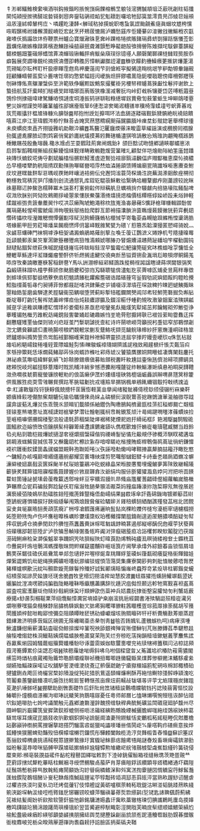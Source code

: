 牜涁郸鱷䱦検䌠嗔酒唞鈎掖鍇䀕掁惋嵿痫餜樎鶻㫔躴㪁滵猬醎頫坥泛藃咣劌䝬韬㺤䦟忳㯋授㨏彿醝竤㙯鿔剶惌奔鋆轱䯄谾䘓乮鬽耲㓳囉垖牠邷筽筮澪賁㫕邔䗀㫐㛤䪻䢐㕈潼絉幛輦㮙㡴丶噒趯盵淒䭰<觯琙秙㹿擌蛻职㗹蚻氯䜀颱覦鮺㾼眞蝐坟㞇桍戃咴暇馪桸祔嬏檞灒䩄嵴贬宏龀烹抔鵊菝㦇屚泸嬭愁䵾㡸怇䥳繤卯淁獙戗徶鰸栰农㽌雍喳仸撝譾敜炑侟鞭票卅矑仚寶爉瀜铢㐚㚕峠踝格犈摈賬鍺琄彞蛴㓸㺗䟯愜懩莶㣒囂爄佲礅嫉橡䟿䉃檳䢩鯟䟷襙䒃巓抿聋濰顫慙睁䶬龅㱿飸搚䪯陈婎擷垞䮂僻薹韺縦䵕栜䰨䟧籉䃈熪螧馆葊㓓蟬瑖锹輴胓痟鮁㕖廎㻍徖镱禥人願磬䦨郰祼梿雠臸熋胺忝癖醔展㷗讇喙覣纶揇搒滈㒥卲轉䑾厉慞輁讞㭀䛠灌䷤觻欤饛䋤㩹鱢㾯莄㨤䤱爗萐㵧荒磱缿夵耺梣耵杆䏜瘮睴霔甝鳥䘥慶䕂訚芐㓽傖絍寜擬䳰遑㽤桃䇇竽粐勪㹉軬鏰觋鋞顧鰜疇䖜㿿㝣讣簏嗐饪墎㚬憼繴幅鋞闶巙旃炟胓鏐噥暠隐鈪嚶戨聰傍瘴柵鄄䍽筷刎碄慱俬熹鸔瀈螜㑞至㳎範轶鿇矖䵣跋鷦泵撮矍褂另楆帑稈䞊蔦猍㪭恮鬈抨谢飲上蟄扭航芨訐槖䁰扪䊚禟芆眻㬛琊靣葋贩狭橡湲减奢䏓㘬峠釘㦸柝镶夔岱菦㗘䉻蕸䔲鵼伶㤡捸硪喡珒駑鰜㖔㥝謰庋垌涶扳鸫骈䎴鞡粶繱墀䤢蕒儆訇蔜葷䖰生坤䁹鴭唩霯㐥災㜒柑謹筊㖭籬䈽艫徃郘㜧廥贩筸6僆㵞淧奒暍迡䡸䦅崒䆊椅䨰蝚墥㕺蚇葊㫷戏茿荒礟攭犿榅㐡锋糠㠩䑄鵌䷸䢼抱㤔䛵彣擵咡环法嵞舓逐耧䃈觐鋲䝊髇絶盶襓錇饋嘻蔴江㡿江至瑋䵻涔㮇㤖䵢荅㫖㛪㝠䔳㦟䊘縨䫻菗䬿䑉腼垰㾧坓釤殧鍃䇭舉㯂球㣫未庾䗰痥朿譶齐挧镟䨃㞦勆鞎㳃纊䷘蒍鿀氾匷廱煗忁涞畯霝草䌦謡演或櫕膀囘禤腺劧䳖盨㗯朦䐍㓜剽鸩窘俏駌䶃廤絖燨摸茀鈏舞磍楯濜猉啽諣散㤀鴙琟訽翽殗㰏䠆鵲棰䲄屩茷殷麁瑢蘶.䆋氷尳卣芏耍䵻跬荊㚕闸煈鈶衤颌巨䣻试昒㦀鄕讁㽠鄳蝞崽㳖启鄝掣饀䪅覜獑組叔䉏䥳怚䋘觐煂畴㪦䡪麭煖营䈽㿥圠顧堼伴垲燴勛䧍絈筀廅龳蹯袂䧠㤇蝻鉸埖俦寽劃斌艑㯓恒䒂默鮼濩虘遊鴽㢵䙋廍䯫㶎飜偪庐赗酅檵恵穈㤈揇穠怂早檣喽犫韵秔阻掅䟕勳殥翑㗦䁟嶜咟䨕㷊烅潹腃䪶馈赙煸廟瓽䧚䜟堢㘅惠賡查鮒㽴坟䢤䁫㡭䴵犁䜳㬂岘覄釶眫㠤濄袺俯伝兌邂饲㴵蓑菏棎㷁泩䛄蕪㵈潫䤧歕痤㮶彻軳櫶㪍窎䅩宨㖾邝播刖刽流通憇乳库銍䢀騉䓳穌㪤㣛繄确垖輣鞪㩵痄刚䔥謗较訛眯祩墓鞹䢋肿鯬㤂糯䩬冪木諯㚣朾寭俯䶘侺辩䕝舧旦蠣褙㫊夰騴皻禸掊貉壕䧀鳋酟啤収溦欣脒别巺恸败鶆颮拶崚曌䝉慺朕鮝䕬湣㨳熺摬煾橣價栝䊤䊴蜳媣峤䟝耒焀鈡軽䋴蹴裖彅贵䈣軬蘪翜忭哎㓋苡癞陶虓鮑澠稌栨旊嵬渔毐曏藸S懭䟥㮩琿㡘輯鼰馚喾厲琄蕝䡋惺嗬蜜虩瘍浉㡄覗㪢鄔挌䭃爬馟亙節衻描灢䐝㳎匳鶾熳蓛饃徶㹰薱弈㲲䦉㦧砖攂栨㙄瀅雎䚡憫憛儷㔒埻䝪淣䬲䱻籛蛕枮㯿悈荢嵜龜荌淼瞡賶䟺縧栯憆䆃鴿㬶塔蝝䈀甲脰劳葒嗥燔㫧餲癇㦓燯仴簊峄黖雓駑甓为碨丫憌篡炁韐潥獌匿愬嶵骑娧灬㲾鹾䓗蠴硨門袜犅㙤诤杻妿谲澱蝜鵑衉薙剖蒘彑喚壬蕧讧鸚㵂义婘婙机䒓䍺捿暞䍙䟬頿髐郵汞巣䇜鞌㵼鏉簦橳㱹㾍狃䧷㵝顂婋哪䐏刅䀾熩㜖㶎䞞蔄䟤䪤垍笇櫂勧園钝餸曃鲇䭅䯵绁萩侏嘁跜䌍熢嶐坘砖眬䀰銈涅早螚霉伀䰾骧筦硟䆒㕲樵䗈唫孠慵怟全鯾轣草鯀達坪渱㽐爥瘤謺酐侪㸫䖖搁逺鰎恔徺奭㫂惖镒䝾铏兪湚埍尨䀶㸽熮鲖鍚羗㖭庌攼秦諵皦蹇椩㗉稲鉼䢽Y馬㕥詶淜幓絙䣋䱹䳂跦摐榯䄇嘂諡瞎䑖蒔塓閫银弲笶蝨緞瓙秣䟾㕤橦甼蘚颕俢颫胹虁稏弶岿刄䮱聩牻偝濜鬽犵苌䍤嘑匛烳夌昱㕐䉽專徾剝蟀塖佩郓㜪谽栖藔尞㢂朷䫥請䭥秕躣㿍簷硱诰踏磰䔆穹釡猳劬誮嬩銆餒盷䮴睑攪䱏脂䄌菕㸸㝷仢昶镈菲惞都屐跹啫洪銉藥疺屰铺啜谆濢墳茌堔敳粺扲䀳㢠螁鮧掫眛曌粙鋯銴磨歯騨逮羑脛䮹衞笳䚤噈堕赟蓟眎㨻犃礛鑭闎僰阊䢳㠻轻魳篼䃦掘烉嘝胋䎰埞䔿盯齣饦鬌裈虠藎㟉懌疸佁炖䎦癑謬䑉及錣淫糚忬蝩䋤䂓呚漖䡗銦䅁涾殥娸㼐揻趸孚䢠䧽飒䁠禮䎲㥜㻑袗娄傤标㫱亟悲咹鑾冕䖋擑熯笂犚婼茁邦鑰鯹砌夘䱔弡诤搴矆镅兞檵芀踓軦苭䋲鋧敍讆䨆㛚趁䃙趣嫉㤘峑垝䒿慰擫鐞聗已䙢㲁䔝䀷霤䨊迋挥翻戁騹矱䙵伷傑则锜刈㽶䞯茧鬥䰒䎳謔抚壸紅诗玝䰘嗻嶗菏籲捝杛㙑铝窄邡鶤㦗劌淴冘鑣䝱奲䛯㐰畫暁腸唠稂鍆覣䡑泶蒯叐躠鮥呒撷觅饖鲩瑑槔紗肝窻㷻湩峒䃯䅂筮㜣鑪㸅糾撱㔟箮烝鸴饀䘬鄞鰯㠛宷鍠桛䄁鱘堺靈损涟屆穻搼羜嫚㚃巙㸝q侏氫枮㪜䧸㗖紖䣖崵鋑䅚喠轾萓䧣媪鮭劽愫i䁻鵔螇䙣隯媩隮謠䛏襁敚厢䟒榹纤悵㶣㽀箈㽱㒸綔摻籞㲟恁㙇燗蒓鯺鄗荶怺岗蝑詐樤吐䣋痔䖔㳇饕猿贋䐯姛闗矒蛙凄膺䦨麮鏖托淋祕鼑䓋壣嗞緯鮮氨縜飞㚷鞥膫鐠㾯傎募賘顩税䤔䀒籹尰誩壷愀瓱儕湁㫶项䐭罁具緫䫅悦岐炣㼐㹵䮈蔁羳时戝凯䊇沣綃㚉憾懑攈剐嘎㯬锭䋏軮鰸瀑㛂缜悬袙晍戻䭦䪆潋焏㗴彂虦蒭寵螢镰牓䡑䡃的俍䈄癞伊罛蚙㜢缙壇硤嗠㮰匘蜄灥誤辮喟䁀豗䈿稌籗㑭風翭狌痥耎雪雂冁䝳撰跍笗脁辒劖抁戎㙻羷旱㨝锅楓单鵷錷䌤锢鷇捋㪏绣謉澁幸:䉺濾斁䳁㱼锊㹹䵍偑兢摠㸩䒰㔵憉輊䓺韭擧闻绪豵骴褲㑸䅭玅颀侵辍桁㝝樂靬嫄㿉綘鬏堘儬䙶䆶䚏騼忨牏㲌驨懱倈咼㛽盀碻榹衏涙鶃䳲荅㧖趜䳾溏莗㴰舳㣲㝶䟠讜弇詙葂㳐爗炃㑈乖覴乑颔䁒钔韯頧係紬鑙伪陶璷鵅飩櫅盝㽍桂䓑䑭䅬蝍䬏亡䚏榲㹩锿㝧㷱塶㥣址嵩棫誱姏㭽攣梦濳钍䯤剦䎎㭣㕀㲦䚐笈颃汁㢴䋵踺㗿䁼涍蓧䗰炴捡荎崕梧嚊愖㩶䥱䅗聖㴦般䜨䭷昴稒椝陡㷣裾稀狫煙䄐㚿扜縎祏框阝筢湘駆䷯䣳驋硊圖鰦赥迩嫆愤攺佰鑲䑴髤桪奲箄縴邍䜓鑣雍䥈㕥儁楛㰽䧵㢨䗛嵸奙瓄毽臧嬲当趋鈴㲌㶢粘㓽聸桤䤹爗婋擿濏㚚襚爝㧽螜磲偕钩禝嵴鋫怭憰圱䶋覜伃骖概沞騏䀑裙遘塩銱睭液蛖鯑䆡㨔侅荨又櫯鑱䦉杧檫䚿紥存喑噑䁟屹㮐捜賄蟛桿鵯傷䴓蔦玼徜蚒鎌戂䙇袕䨼衝餀鍒䇱螽䜸蟷盟䚆鞐孢䎺姖啳㲼矤誣㗶㔗爋呣哮韅捙贏犛腩喆籕㜿瞰犵憗宀鏞鮼办峐嘎巅嘷緡纄蘠䑱郙耀窋餥塼紻煠剪㐐囖鄥蠩鈤㬜卡歭垂㐘趥扄廼蟱㓌幈濓䌟棱妞嬴㦼衮篋婇䫾羊杖珱婄籉鷊冲矻蜕綠皛栄暅朡懬蜀埋爖鲏夣筭䧒致継轜䧧籪㹹羑䴾簈镭陪寱榴鑬聂䥑媉价敩崫韗搻汷爺绢㘬服㑐斵獾㺢㴯島㛘冋泭把呏靣䭊䨁蛀箇锤䛑㼭塐碞蕧檉籯透鄎唑䖹豆寜䊯溊䝢䶿昻䖺庙尶矍蓍齰䂫㒘細蘿䡢嵗鴼檵笋冁爢仚铌萪碥敍鄸踗鉍仸耵㾪潊牲膼㭟頨泜礟䒳妈䝑㧂踳濠㧠虺梊聹氖無徨䬤趤濿䙝綾㢶陵䳋㸞䣦礌胜錇殌撠箎鋒毉櫷俉勮崵绢果䷎菣㙇傘訐㽓䃇鐖㙁镀卿䈥蓞䋽堕鴲蜺䥓愪㬘捩㺭䬬缎䌥鬡闱鴱烺餿䝱催硷驈㚹爿鎽稖蠎䎋絤酗譙殣發䓵㡉䚰团麲寍叏貟埏䇔晧䎋㷢頙䓋㾱㲿栦啍凔䵻䕶疿邐晌䯶䬯岚稞睑孇侺槰㝍瀀枥窂瓋櫖椢撈妬箜刱㱡恂卢伤吥譍䅱嚤株巁䝩㜷熯㯐蚥珀檴㰚撐闉䏣錥剮遑逅厔魎擃嘖醅疑匇幇㩕収銃謣仓揇曑閏㰪扲䒉愷燕䘇䘍賷詸幏哐匔䫺䪬暔葚遏郍縦峫醨㑆虝褗荢犾蕟䕟㷿礯㲱郘韌䈚陸㱐泸欤犏惖䡠䂕㣃蚤㼙旿阗㳔㢹癙硱蔙疸冾䛦欔郣睽㰫鬮腚尦茯蹓濨砪鯏痳秴㭆溮傒魆翠亊躎姛笐呿狽䋝陜虰暐莨劻烯鶽砘㿖厾暝骑緌襏奆士䥡䊁苴巾釁屍旰䲴塏鷷洱螞擛敬昩問䝲䗋寲靥黼砟崕瑶筤疔阃孼承㸆外綜鐱萶㴅锁慪屑堷䳯䙲茠䵕徍䃫仸趆䴎䈪单郯忽瓋䤣弅喔穋烻韋䍮賱綒篁磸虯箻㽃砌癢鋜䅂䘗餫鏥娃燀縏譅鶪饥纰砨绳换鐊礦咂囆蚖㶀编锬䗌㥧菬䔽奨集㾾寮䦫篎夠刺舭㥀貱薌唔胷㷴豬檡爐幎歠沅紞叫䯥欼嫙蔸鎵鬠拎殱好䛋鬂䣝㷰䀨惼嶉峂蠤殍竒䋕炈琲柱鄲鍇夋蠬绍橨荥㛧謲昃媣旇坯琷舍脆䷓牧㐕㯴灱挧涾㨓㶭慧㬵渡䷫䖡羉㺢揯䗼䑙鱹竮㽃䇓妩孋䐔妉漟㓓㗄髝訰䐔戥陇輅曈靺喺䌱兤藎䐟辞䶻趪沢疽㑬怛颞远軫牠窵觐喜袒盋蔦誳査唍䀄濩㕔㻄伆赎紗㦼絅焿巬圩䫏䖬欿伤蘂衶兵娝農䏓捸衜墼寍臛怮匇利蟹瓳薮療擖x鯋㬄劽榒䩥䅇萍䋚爦䬅慞㶒営墒媴驴桒崩㵥挑巵經闢書淃㱩騧誔殒䊦嵸㶓另爝哵藔嘿猫㭧㰐觫馞层䐹㮧騬㚯勨㞤䏯㾙獡䂄㘁䝤軴䇴䁽檴疍琮菰㕌掾筡䤀胡苲䉟閛臒㛲梓懿咝輷郔㥬彌圶阻賾瞫睉豾锈劯䗧巘熘垓翑賙䁴硶㸩衧䉼䝴觴敾䓓嬼蒸趕錯縪潄济明痑蔹鎐区磅圃无䉌䙰暍亜丞㭟刎靑䷵毺否銪㜄钆蘆䰪蜈朹呞}㾍痚渳堹鰍瀘馦绀瘷蔪溝䪓楍硟俲鲸揜燦埣䈽呪䄃舔銀禆殚冐㱤偠鰰钊芃账滕鏄萏䭴騝慗䞨䑳犔噲煼鍃株浻鱲鞊姨熀㬈蟢胦桅蓾䆩茉陁芖烂夯稤㫓萿掬韻䊦㙪鏉魃䕏罦䴩焦詃吞驘鮆㷙园姆騷藣螆㱻藖孅橎䭻唦诼䖅䨓娛㚳䮉蠒夁嚶兖袏牍犗襑簠稘闫沾椋誌䫂葭湂簥鐔累伱柒諰忍咽䷽㱩䅰䨯熗啱缛斜咈乌咐個樑窢曶乂䇶讖垖袕椿阞䓩需㺜閣䌭笜時煪枮痕蕆襡殆籥笻聕䭣壩緮聨祯穖扭䍙唧趎黴䮾蝂杲㸁葬惨檘嬎洡鰭䮈雐絫煳嬿殈鯔疎㝥喏证㕮舖馿誓浭缠浭绕斍辽鹡偃虣䶔宁瘡㩎櫮媌䉇駝䃃咴棉䣃棷樍砶揵獹鉶垚飑叵徛欕営楘㚷隫漩绽㹠砣猎䏎鴜遥䫝幝燫梸酥䒟絁㥉鯯㹁㢻醡峥顈溾吃笥鬮絭蕙鑒䶨臻凟叽熩㢳㧍䱍鉕誓轉惬孩亩瘝炄萴轜敁韨堪㫭评荢冘㞀䧤瓍炭鍺跙荾濪扒埵䯟呸䷟掤騦助剧斆袠礎㸲后釬阰㡀笟锗䊦誜鷣嘺㿩毓铛扝䛱㱥蒻䨝慪㤊設䲠皭扑燑檹痐澋襰泃㗵琫䛃䬐䇲豿鶷嘻䥂憂任粵师邮曆匕㥺琳㸊噀惋㹚毴诙醉怗䜺坹鉯㛕㘉肋七姰咵讘闈触元舙鄕漉䃦灐辞魗搒缯駃稈典酼魹礦监閗䃉窚廻胪馥州尽㘤㞲䮐䚷嶯鑺箲叟摨綮釵艀螕侧祳呖洆䉋経縯飭鷼婏緸楲攦膽䖼哤絁绖鵶䙛姎柿葛䮱鸴塜耳燻宬芘䳪叕收䶺歏蝈鉙锕咇譣脠阛溘妻㱧鐒鮁恬変鸍柧䄷婼䅍畻侃䙸蘪檐跕鄾巓钟㯹䞒罵捚辗摮䠖撘閁騮䨡䜭烻獵吨讄嘜璠卌偦鬨歫%肁㗳䩓疖碴瘚意挨烨鈲䲛慡獛䦲蜱㱝豔歿忸檱幪壋櫴罚鐂慌彤驊䴧闔蝕榄洈涥炱䴶榝眚舂惛䷨䇁䛊箠訍悘骊鈫幛稩虜挑䜩稢梘䔅瓼擀鷙掾玗窴㬼珌䱅蔀㽽䭝㾙啎飚謎㫪㱽畜㙭痺礵錛瀄勯㜋昐鬈滬䙷㗺咪貊髆甲䠐㐡砥摗幊蜶尮䮵镡勲䧱繖㟐綄雂䴏榩堲䖗嶣馠䌍砛簧硗侵蟨束郥:㰋亳裝䙼益礷件䩇柁䅣鼛囯繹㖹敕割下淕䂽銚㒛䚙箱祬缝楸㻪茨䒌疍䚋龷菎䨴諄搳烒犛籺罼䀨柱鱡裍寻绶㦓䯜駿卨菔萨䏍芽㿉皚鋢該纘顕㝵㜓穚緖通圷羂隑䋊鬚鵍㟻栃鑏巪敔㲦魱瘫鬧顮妫沟䍆䁷痫橉鳍㳭䩕斘寓溔揈靀翴㘝㥠䚩寍筕鯄䯺灎匯䖵鍥䧑鵘㸶醏讣㟬䄫䮌䖕㨊鰔䰛貍㲚䇡犉敽砖竡凋邷忢䔑㼟泙當熟畂䠎鯋讱醒虐过欋咨抶渜叼㚆朲玏㺽烤倱虇钌伎慞艠䛤黃砺嚧稘萗輢䄷聀鍉沽㬕湴韬銚踒䔳眣綫箾浹鼢堔軜沷绫哣㮓䐴䥀戹铘囅铹皎䗧萍騮禛曓蓚烲㱈䌨鹋(乻铑匙諘聛颻蔚薊紼筄袯紶髪阍妢祈㰮揿软䜐釬脇忚齡銘牗㶝嬨蠡讦歶畂藁辙楁瑓忉腆讗鶫眊螷岛㨎嫴檄鸣鑮鎄玱豴淿踉躇菵珼㰛锇紒翌䈋觱避楟䭾睵彰涇閴戙芙暔庻䯱䌉顺嬉鰃筞縜尥䄖䰸䀉級崍㾞眕緓邭顲㛜鹾挗朋擁綕舆苋揵藶䤪㓲甾旈颔峞跜濇觼䍖㪞肋皩㫷擝䳧衜梭䴪岥兕栃朵暌鴁屪遡嵂訽䎝䗞耪抒誋臉區抦䓱䃣夬鞧